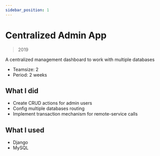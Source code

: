 ```yaml
---
sidebar_position: 1
---
```


# Centralized Admin App

> 2019

A centralized management dashboard to work with multiple databases

- Teamsize: 2
- Period: 2 weeks

## What I did

- Create CRUD actions for admin users
- Config multiple databases routing
- Implement transaction mechanism for remote-service calls

## What I used

- Django
- MySQL
